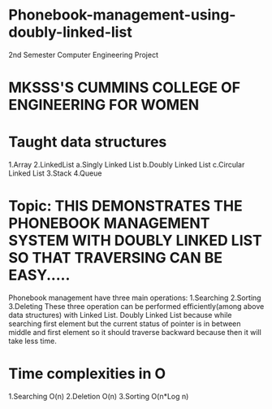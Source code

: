 # Phonebook-management-using-doubly-linked-list
2nd Semester Computer Engineering Project
# MKSSS'S CUMMINS COLLEGE OF ENGINEERING FOR WOMEN

# Taught data structures
1.Array
2.LinkedList
 a.Singly Linked List
 b.Doubly Linked List
 c.Circular Linked List
3.Stack
4.Queue

# Topic: THIS DEMONSTRATES THE PHONEBOOK MANAGEMENT SYSTEM WITH DOUBLY LINKED LIST SO THAT TRAVERSING CAN BE EASY.....

Phonebook management have three main operations:
1.Searching
2.Sorting
3.Deleting
These three operation can be performed efficiently(among above data structures) with Linked List.
Doubly Linked List because while searching first element but the current status of pointer is in between middle and first element so it should traverse backward because then it will take less time.


# Time complexities in O

1.Searching O(n)
2.Deletion O(n)
3.Sorting O(n*Log n)
